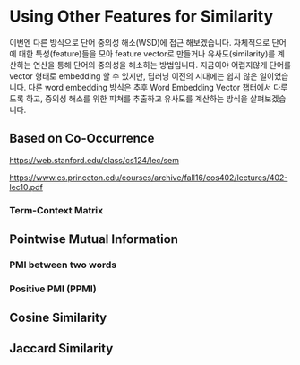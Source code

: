 # Using Other Features for Similarity

이번엔 다른 방식으로 단어 중의성 해소(WSD)에 접근 해보겠습니다. 자체적으로 단어에 대한 특성(feature)들을 모아 feature vector로 만들거나 유사도(similarity)를 계산하는 연산을 통해 단어의 중의성을 해소하는 방법입니다. 지금이야 어렵지않게 단어를 vector 형태로 embedding 할 수 있지만, 딥러닝 이전의 시대에는 쉽지 않은 일이었습니다. 다른 word embedding 방식은 추후 Word Embedding Vector 챕터에서 다루도록 하고, 중의성 해소를 위한 피쳐를 추출하고 유사도를 계산하는 방식을 살펴보겠습니다.

## Based on Co-Occurrence

https://web.stanford.edu/class/cs124/lec/sem

https://www.cs.princeton.edu/courses/archive/fall16/cos402/lectures/402-lec10.pdf



### Term-Context Matrix

## Pointwise Mutual Information

### PMI between two words

### Positive PMI (PPMI)

## Cosine Similarity

## Jaccard Similarity
